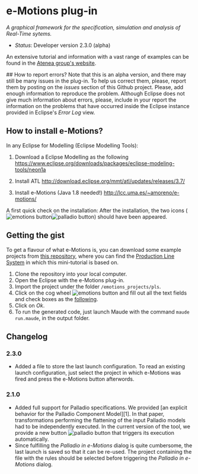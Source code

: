 # e-Motions plug-in 
*A graphical framework for the specification, simulation and analysis of Real-Time sytems.*

- *Status*: Developer version 2.3.0 (alpha)

An extensive tutorial and information with a vast range of examples can be found in the [Atenea group's website](http://atenea.lcc.uma.es/index.php/Main_Page/Resources/E-motions).

## How to report errors?
Note that this is an alpha version, and there may still be many issues in the plug-in. To help us correct them, please, report them by posting on the *issues* section of this Github project. Please, add enough information to reproduce the problem. Although Eclipse does not give much information about errors, please, include in your report the information on the problems that have occurred inside the Eclipse instance provided in Eclipse's *Error Log* view.

## How to install e-Motions?
In any Eclipse for Modelling (Eclipse Modelling Tools):

1. Download a Eclipse Modelling as the following
    https://www.eclipse.org/downloads/packages/eclipse-modeling-tools/neon1a

2. Install ATL
    http://download.eclipse.org/mmt/atl/updates/releases/3.7/

3. Install e-Motions (Java 1.8 needed!)
    http://lcc.uma.es/~amoreno/e-motions/
    
A first quick check on the installation: After the installation, the two icons (![emotions button](https://raw.githubusercontent.com/e-motions/e-motions_plugin/master/e-motions_plugin/icons/cog.png)![palladio button](https://raw.githubusercontent.com/e-motions/e-motions_plugin/master/e-motions_plugin/icons/palladio.png)) should have been appeared.
    
## Getting the gist

To get a flavour of what e-Motions is, you can download some example projects from [this repository](https://github.com/e-motions/emotions_projects), where you can find the [Production Line System](http://atenea.lcc.uma.es/index.php/Main_Page/Resources/E-motions/PLSExample) in which this mini-tutorial is based on.

1. Clone the repository into your local computer.
2. Open the Eclipse with the e-Motions plug-in.
3. Import the project under the folder `/emotions_projects/pls`.
4. Click on the cog wheel ![emotions button](https://raw.githubusercontent.com/e-motions/e-motions_plugin/master/e-motions_plugin/icons/cog.png) and fill out all the text fields and check boxes as the [following](https://github.com/e-motions/e-motions_plugin/blob/master/tutorial/pls_emotions.png?raw=true).
5. Click on *Ok*.
6. To run the generated code, just launch Maude with the command `maude run.maude`, in the output folder.

## Changelog
### 2.3.0
- Added a file to store the last launch configuration. To read an existing launch configuration, just select the project in which e-Motions was fired and press the e-Motions button afterwords.
### 2.1.0
- Added full support for Palladio specifications. We provided [an explicit behavior for the Palladio Component Model][1]. In that paper, transformations performing the flattening of the input Palladio models had to be independently executed. In the current version of the tool, we provide a new button ![palladio button](https://raw.githubusercontent.com/e-motions/e-motions_plugin/master/e-motions_plugin/icons/palladio.png) that triggers its execution automatically.
- Since fulfilling the *Palladio in e-Motions* dialog is quite cumbersome, the last launch is saved so that it can be re-used. The project containing the file with the rules should be selected before triggering the *Palladio in e-Motions* dialog.





